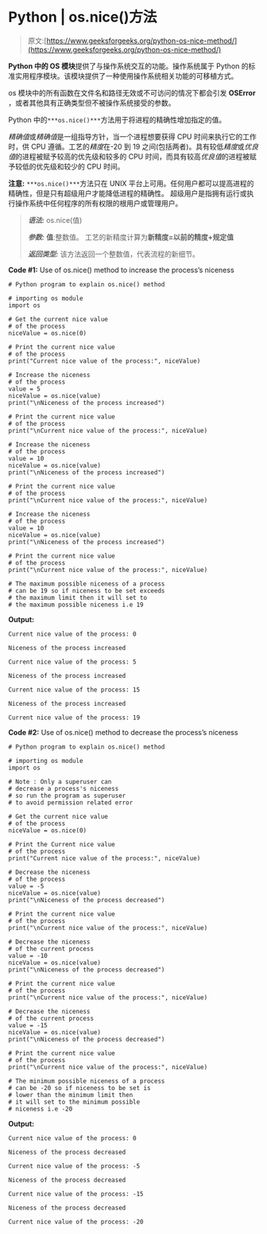 # Python | os.nice()方法

> 原文:[https://www.geeksforgeeks.org/python-os-nice-method/](https://www.geeksforgeeks.org/python-os-nice-method/)

**Python 中的 OS 模块**提供了与操作系统交互的功能。操作系统属于 Python 的标准实用程序模块。该模块提供了一种使用操作系统相关功能的可移植方式。

os 模块中的所有函数在文件名和路径无效或不可访问的情况下都会引发 **OSError** ，或者其他具有正确类型但不被操作系统接受的参数。

Python 中的`***os.nice()***`方法用于将进程的精确性增加指定的值。

*精确值*或*精确值*是一组指导方针，当一个进程想要获得 CPU 时间来执行它的工作时，供 CPU 遵循。工艺的*精度*在-20 到 19 之间(包括两者)。具有较低*精度*或*优良值*的进程被赋予较高的优先级和较多的 CPU 时间，而具有较高*优良值*的进程被赋予较低的优先级和较少的 CPU 时间。

**注意:** `***os.nice()***`方法只在 UNIX 平台上可用。任何用户都可以提高进程的精确性，但是只有超级用户才能降低进程的精确性。
超级用户是指拥有运行或执行操作系统中任何程序的所有权限的根用户或管理用户。

> ***语法:*** os.nice(值)
> 
> ***参数:***
> **值**:整数值。
> 工艺的新精度计算为**新精度=以前的精度+规定值**
> 
> ***返回类型:*** 该方法返回一个整数值，代表流程的新细节。

**Code #1:** Use of os.nice() method to increase the process’s niceness

```
# Python program to explain os.nice() method 

# importing os module 
import os

# Get the current nice value
# of the process
niceValue = os.nice(0)

# Print the current nice value 
# of the process
print("Current nice value of the process:", niceValue)

# Increase the niceness 
# of the process
value = 5
niceValue = os.nice(value)
print("\nNiceness of the process increased")

# Print the current nice value 
# of the process
print("\nCurrent nice value of the process:", niceValue)

# Increase the niceness 
# of the process
value = 10
niceValue = os.nice(value)
print("\nNiceness of the process increased")

# Print the current nice value 
# of the process
print("\nCurrent nice value of the process:", niceValue)

# Increase the niceness 
# of the process
value = 10
niceValue = os.nice(value)
print("\nNiceness of the process increased")

# Print the current nice value 
# of the process
print("\nCurrent nice value of the process:", niceValue)

# The maximum possible niceness of a process
# can be 19 so if niceness to be set exceeds
# the maximum limit then it will set to 
# the maximum possible niceness i.e 19 
```

**Output:**

```
Current nice value of the process: 0

Niceness of the process increased

Current nice value of the process: 5

Niceness of the process increased

Current nice value of the process: 15

Niceness of the process increased

Current nice value of the process: 19

```

**Code #2:** Use of os.nice() method to decrease the process’s niceness

```
# Python program to explain os.nice() method 

# importing os module 
import os

# Note : Only a superuser can
# decrease a process's niceness
# so run the program as superuser
# to avoid permission related error

# Get the current nice value
# of the process
niceValue = os.nice(0)

# Print the Current nice value 
# of the process
print("Current nice value of the process:", niceValue)

# Decrease the niceness 
# of the process
value = -5
niceValue = os.nice(value)
print("\nNiceness of the process decreased")

# Print the current nice value 
# of the process
print("\nCurrent nice value of the process:", niceValue)

# Decrease the niceness 
# of the current process
value = -10
niceValue = os.nice(value)
print("\nNiceness of the process decreased")

# Print the current nice value 
# of the process
print("\nCurrent nice value of the process:", niceValue)

# Decrease the niceness 
# of the current process
value = -15
niceValue = os.nice(value)
print("\nNiceness of the process decreased")

# Print the current nice value 
# of the process
print("\nCurrent nice value of the process:", niceValue)

# The minimum possible niceness of a process
# can be -20 so if niceness to be set is 
# lower than the minimum limit then
# it will set to the minimum possible
# niceness i.e -20
```

**Output:**

```
Current nice value of the process: 0

Niceness of the process decreased

Current nice value of the process: -5

Niceness of the process decreased

Current nice value of the process: -15

Niceness of the process decreased

Current nice value of the process: -20

```